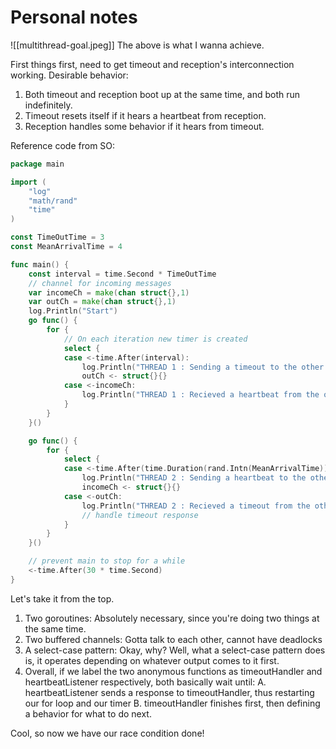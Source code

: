 # Personal notes
![[multithread-goal.jpeg]]
The above is what I wanna achieve.

First things first, need to get timeout and reception's interconnection working.
Desirable behavior:

1. Both timeout and reception boot up at the same time, and both run indefinitely.
2. Timeout resets itself if it hears a heartbeat from reception.
3. Reception handles some behavior if it hears from timeout.

Reference code from SO:
```go
package main

import (
	"log"
	"math/rand"
	"time"
)

const TimeOutTime = 3
const MeanArrivalTime = 4

func main() {
	const interval = time.Second * TimeOutTime
	// channel for incoming messages
	var incomeCh = make(chan struct{},1)
	var outCh = make(chan struct{},1)
	log.Println("Start")
	go func() {
		for {
			// On each iteration new timer is created
			select {
			case <-time.After(interval):
				log.Println("THREAD 1 : Sending a timeout to the other thread!")
				outCh <- struct{}{}
			case <-incomeCh:
				log.Println("THREAD 1 : Recieved a heartbeat from the other thread!")
			}
		}
	}()

	go func() {
		for {
			select {
			case <-time.After(time.Duration(rand.Intn(MeanArrivalTime)) * time.Second):
				log.Println("THREAD 2 : Sending a heartbeat to the other thread!")
				incomeCh <- struct{}{}
			case <-outCh:
				log.Println("THREAD 2 : Recieved a timeout from the other thread!")
				// handle timeout response
			}
		}
	}()

	// prevent main to stop for a while
	<-time.After(30 * time.Second)
}

```
Let's take it from the top.
1. Two goroutines: Absolutely necessary, since you're doing two things at the same time.
2. Two buffered channels: Gotta talk to each other, cannot have deadlocks
3. A select-case pattern: Okay, why? Well, what a select-case pattern does is, it operates depending on whatever output comes to it first.
4. Overall, if we label the two anonymous functions as timeoutHandler and heartbeatListener respectively, both basically wait until:
	A. heartbeatListener sends a response to timeoutHandler, thus restarting our for loop and our timer
	B. timeoutHandler finishes first, then defining a behavior for what to do next.

Cool, so now we have our race condition done!